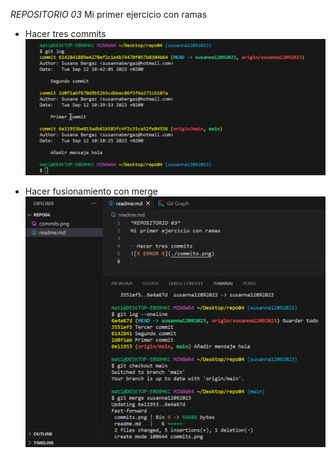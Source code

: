 *REPOSITORIO 03*
Mi primer ejercicio con ramas

- Hacer tres commits
![X ERROR X](./commits.png)

- Hacer fusionamiento con merge
![X ERROR X](./merge.png)

